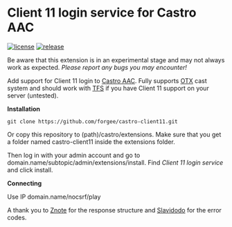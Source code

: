 # Client 11 login service for Castro AAC

[![license](https://img.shields.io/packagist/l/doctrine/orm.svg)](https://github.com/forgee/castro-client11/blob/master/LICENSE.md)
[![release](https://img.shields.io/github/release/forgee/castro-client11.svg)](https://github.com/forgee/castro-client11/releases)

Be aware that this extension is in an experimental stage and may not always work as expected. *Please report any bugs you may encounter!*

Add support for Client 11 login to [Castro AAC](https://github.com/raggaer/castro). Fully supports [OTX](https://github.com/mattyx14/otxserver) cast system and should work with [TFS](https://github.com/otland/forgottenserver/pull/2230) if you have Client 11 support on your server (untested).

**Installation**
```cd castro install dir
git clone https://github.com/forgee/castro-client11.git
```
Or copy this repository to (path)/castro/extensions. Make sure that you get a folder named castro-client11 inside the extensions folder.

Then log in with your admin account and go to domain.name/subtopic/admin/extensions/install. Find *Client 11 login service* and click install.

**Connecting**

Use IP domain.name/nocsrf/play

A thank you to [Znote](https://otland.net/members/znote.5993/) for the response structure and [Slavidodo](https://otland.net/members/slavi-dodo.214342/) for the error codes.